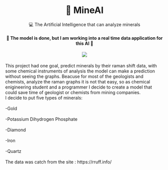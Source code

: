 <h1 align="center">
    <a>💎 MineAI</a>
</h1>
<p align="center">💻 The Artificial Intelligence that can analyze minerals </p>

<h4 align="center"> 
	🚧  The model is done, but I am working into a real time data application for this AI  🚧
	
</h4>
<h4 align="center"><img src="http://ForTheBadge.com/images/badges/made-with-python.svg"/> </h4>
<p>
This project had one goal, predict minerals by their raman shift data, with some chemical instruments of analysis the model can make a prediction without seeing
the graphs. Beacuse for most of the geologists and chemists, analyze the raman graphs it is not that easy, so as chemical enigineering student and a programmer I decide to create a model that could save time of geologist or chemists from mining companies. 
	<br>
	I decide to put five types of minerals:
	<br>
	<br>
	-Gold
	<br>
	<br>
	-Potassium Dihydrogen Phosphate
	<br>
	<br>
	-Diamond
	<br>
	<br>
	-Iron
	<br>
	<br>
	-Quartz
	<br>
	<br>
The data was catch from the site : https://rruff.info/

</p>


